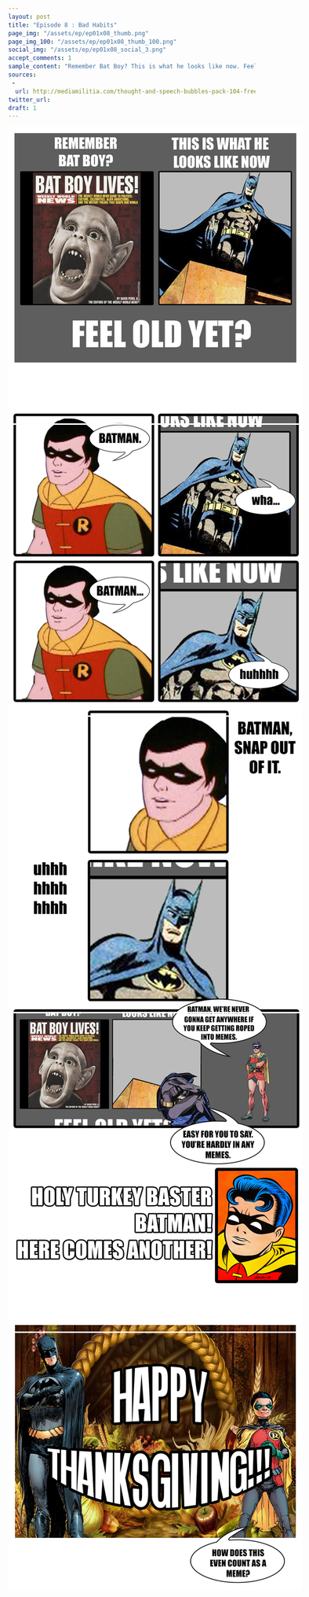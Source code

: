 ```yaml
---
layout: post
title: "Episode 8 : Bad Habits"
page_img: "/assets/ep/ep01x08_thumb.png"
page_img_100: "/assets/ep/ep01x08_thumb_100.png"
social_img: "/assets/ep/ep01x08_social_3.png"
accept_comments: 1
sample_content: "Remember Bat Boy? This is what he looks like now. Feel old yet?"
sources: 
 - 
  url: http://mediamilitia.com/thought-and-speech-bubbles-pack-104-free-vectors-and-images/
twitter_url: 
draft: 1
---
```



<div style="margin-left: auto; margin-right: auto; width: 600px;">
  <img src="/assets/ep/ep01x08_01.png" alt="Bad Habits - Bat Boy" />
  <img src="/assets/ep/ep01x08_02.png" alt="Bad Habits - Bat Boy" />
  <img src="/assets/ep/ep01x08_03.png" alt="Bad Habits - Bat Boy" />
  <img src="/assets/ep/ep01x08_04.png" alt="Bad Habits - Bat Boy" />
  <img src="/assets/ep/ep01x08_05.png" alt="Bad Habits - Bat Boy" />
</div>

<div style="display: none">
  Script:

  Meme: Remember Bat Boy? This is what he looks like now. Feel old yet?
  Robin: Batman.
  Batman: Wha...
  Robin: Batman...
  Batman: huhhhh
  Robin: Batman, snap out of it.
  Batman: uhhhhhhhhhhh
  Robin: Batman, we're never gonna get anywhere if you keep getting roped into memes.
  Batman: Easy for you to say. You're hardly in any memes.
  Robin: Holy turkey baster, Batman! Here comes another!
  Meme: Happy Thanksgiving!!!
  Robin: How does this even count as a meme?
</div>